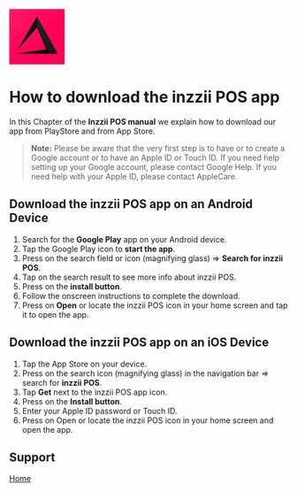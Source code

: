 <img src="../Assets/Pictures/play_store_512.png" alt="inzzii logo" width="100"/>

# How to download the inzzii POS app

In this Chapter of the **Inzzii POS manual** we explain how to download our app from PlayStore and from App Store. 
> **Note:**  Please be aware that the very first step is to have or to create a Google account or to have an Apple ID or Touch ID. If you need help setting up your Google account, please contact Google Help. If you need help with your Apple ID, please contact AppleCare.

## Download the inzzii POS app on an Android Device

1. Search for the **Google Play** app on your Android device.
2. Tap the Google Play icon to **start the app**.
3. Press on the search field or icon (magnifying glass) => **Search for inzzii POS**.
4. Tap on the search result to see more info about inzzii POS.
5. Press on the **install button**.
6. Follow the onscreen instructions to complete the download.
7. Press on **Open** or locate the inzzii POS icon in your home screen and tap it to open the app.

## Download the inzzii POS app on an iOS Device

1. Tap the App Store on your device.
2. Press on the search icon (magnifying glass) in the navigation bar => search for **inzzii POS**.
3. Tap **Get** next to the inzzii POS app icon.
4. Press on the **Install button**.
5. Enter your Apple ID password or Touch ID.
6. Press on Open or locate the inzzii POS icon in your home screen and open the app.

## Support
[Home](../index.md)